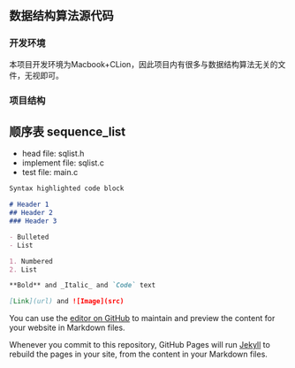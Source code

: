 ## 数据结构算法源代码

### 开发环境
  本项目开发环境为Macbook+CLion，因此项目内有很多与数据结构算法无关的文件，无视即可。

### 项目结构

## 顺序表 sequence_list
- head file:      sqlist.h
- implement file: sqlist.c
- test file:      main.c

```markdown
Syntax highlighted code block

# Header 1
## Header 2
### Header 3

- Bulleted
- List

1. Numbered
2. List

**Bold** and _Italic_ and `Code` text

[Link](url) and ![Image](src)
```




You can use the [editor on GitHub](https://github.com/houor/data-structure/edit/master/README.md) to maintain and preview the content for your website in Markdown files.

Whenever you commit to this repository, GitHub Pages will run [Jekyll](https://jekyllrb.com/) to rebuild the pages in your site, from the content in your Markdown files.
